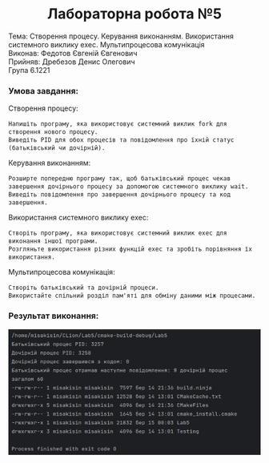 <h1 align="center">Лабораторна робота №5</h1>
Тема: Створення процесу. Керування виконанням. Використання системного виклику exec. Мультипроцесова комунікація <br>
Виконав: Федотов Євгеній Євгенович <br>
Прийняв: Дребезов Денис Олегович <br>
Група 6.1221
<h3>Умова завдання:</h3>
Створення процесу:

    Напишіть програму, яка використовує системний виклик fork для створення нового процесу.
    Виведіть PID для обох процесів та повідомлення про їхній статус (батьківський чи дочірній).

Керування виконанням:

    Розширте попередню програму так, щоб батьківський процес чекав завершення дочірнього процесу за допомогою системного виклику wait.
    Виведіть повідомлення про завершення дочірнього процесу та код завершення.

Використання системного виклику exec:

    Створіть програму, яка використовує системний виклик exec для виконання іншої програми.
    Розгляньте використання різних функцій exec та зробіть порівняння їх використання.

Мультипроцесова комунікація:

    Створіть батьківський та дочірній процеси.
    Використайте спільний розділ пам'яті для обміну даними між процесами.
<h3>Результат виконання:</h3>
<img src="res.png">
